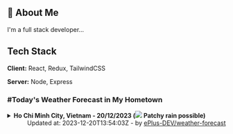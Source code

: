 ## 🚀 About Me
I'm a full stack developer...


## Tech Stack

**Client:** React, Redux, TailwindCSS

**Server:** Node, Express

### #Today's Weather Forecast in My Hometown



<details>
    <summary><b>Ho Chi Minh City, Vietnam - 20/12/2023 (<img src="https://cdn.weatherapi.com/weather/64x64/day/176.png" /> Patchy rain possible)</b>
    </summary>

    
<table>
    <tr>
        <th>Hour</th>
        <td>00:00</td><td>01:00</td><td>02:00</td><td>03:00</td><td>04:00</td><td>05:00</td><td>06:00</td><td>07:00</td><td>08:00</td><td>09:00</td><td>10:00</td><td>11:00</td><td>12:00</td><td>13:00</td><td>14:00</td><td>15:00</td><td>16:00</td><td>17:00</td><td>18:00</td><td>19:00</td><td>20:00</td><td>21:00</td><td>22:00</td><td>23:00</td>
    </tr>
    <tr>
        <th>Weather</th>
        <td><img src="https://cdn.weatherapi.com/weather/64x64/night/116.png"></img></td><td><img src="https://cdn.weatherapi.com/weather/64x64/night/113.png"></img></td><td><img src="https://cdn.weatherapi.com/weather/64x64/night/113.png"></img></td><td><img src="https://cdn.weatherapi.com/weather/64x64/night/113.png"></img></td><td><img src="https://cdn.weatherapi.com/weather/64x64/night/116.png"></img></td><td><img src="https://cdn.weatherapi.com/weather/64x64/night/116.png"></img></td><td><img src="https://cdn.weatherapi.com/weather/64x64/night/116.png"></img></td><td><img src="https://cdn.weatherapi.com/weather/64x64/day/119.png"></img></td><td><img src="https://cdn.weatherapi.com/weather/64x64/day/116.png"></img></td><td><img src="https://cdn.weatherapi.com/weather/64x64/day/116.png"></img></td><td><img src="https://cdn.weatherapi.com/weather/64x64/day/116.png"></img></td><td><img src="https://cdn.weatherapi.com/weather/64x64/day/116.png"></img></td><td><img src="https://cdn.weatherapi.com/weather/64x64/day/116.png"></img></td><td><img src="https://cdn.weatherapi.com/weather/64x64/day/116.png"></img></td><td><img src="https://cdn.weatherapi.com/weather/64x64/day/116.png"></img></td><td><img src="https://cdn.weatherapi.com/weather/64x64/day/116.png"></img></td><td><img src="https://cdn.weatherapi.com/weather/64x64/day/116.png"></img></td><td><img src="https://cdn.weatherapi.com/weather/64x64/day/176.png"></img></td><td><img src="https://cdn.weatherapi.com/weather/64x64/night/119.png"></img></td><td><img src="https://cdn.weatherapi.com/weather/64x64/night/119.png"></img></td><td><img src="https://cdn.weatherapi.com/weather/64x64/night/116.png"></img></td><td><img src="https://cdn.weatherapi.com/weather/64x64/night/116.png"></img></td><td><img src="https://cdn.weatherapi.com/weather/64x64/night/116.png"></img></td><td><img src="https://cdn.weatherapi.com/weather/64x64/night/116.png"></img></td>
    </tr>
    <tr>
        <th>Condition</th>
        <td width="200px">Partly cloudy</td><td width="200px">Clear</td><td width="200px">Clear</td><td width="200px">Clear</td><td width="200px">Partly cloudy</td><td width="200px">Partly cloudy</td><td width="200px">Partly cloudy</td><td width="200px">Cloudy</td><td width="200px">Partly cloudy</td><td width="200px">Partly cloudy</td><td width="200px">Partly cloudy</td><td width="200px">Partly cloudy</td><td width="200px">Partly cloudy</td><td width="200px">Partly cloudy</td><td width="200px">Partly cloudy</td><td width="200px">Partly cloudy</td><td width="200px">Partly cloudy</td><td width="200px">Patchy rain possible</td><td width="200px">Cloudy</td><td width="200px">Cloudy</td><td width="200px">Partly cloudy</td><td width="200px">Partly cloudy</td><td width="200px">Partly cloudy</td><td width="200px">Partly cloudy</td>
    </tr>
    <tr>
        <th>Temperature</th>
        <td>26.2 °C</td><td>25.7 °C</td><td>25.2 °C</td><td>24.8 °C</td><td>24.2 °C</td><td>23.9 °C</td><td>23.7 °C</td><td>24.5 °C</td><td>25.9 °C</td><td>27 °C</td><td>29.5 °C</td><td>31.8 °C</td><td>33.1 °C</td><td>33.7 °C</td><td>34.1 °C</td><td>33.9 °C</td><td>31.7 °C</td><td>27.9 °C</td><td>27.2 °C</td><td>27.1 °C</td><td>28 °C</td><td>27.7 °C</td><td>27.1 °C</td><td>26 °C</td>
    </tr>
    <tr>
        <th>Wind</th>
        <td>6.1 kph</td><td>7.2 kph</td><td>8.3 kph</td><td>8.6 kph</td><td>8.6 kph</td><td>7.2 kph</td><td>7.2 kph</td><td>6.5 kph</td><td>7.6 kph</td><td>7.2 kph</td><td>7.2 kph</td><td>7.9 kph</td><td>8.6 kph</td><td>9.7 kph</td><td>10.8 kph</td><td>8.6 kph</td><td>6.1 kph</td><td>9 kph</td><td>8.6 kph</td><td>4.7 kph</td><td>19.1 kph</td><td>8.3 kph</td><td>11.5 kph</td><td>11.5 kph</td>
    </tr>
</table>

</details>

<div align="right">
    Updated at: 2023-12-20T13:54:03Z - by <a target="_blank"
        href="https://github.com/ePlus-DEV/weather-forecast">ePlus-DEV/weather-forecast</a>
</div>